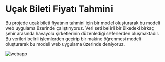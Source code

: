 # Uçak Bileti Fiyatı Tahmini

Bu projede uçak bileti fiyatının tahmini için bir model oluşturarak bu modeli web uygulama üzerinde çalıştırıyoruz. Veri seti belirli bir ülkedeki birkaç şehir arasında havayolu şirketlerinin düzenlediği seferlerden oluşmaktadır. Bu verileri belirli işlemlerden geçirip bir makine öğrenmesi modeli oluşturarak bu modeli web uygulama üzerinde deniyoruz. 


![webapp](https://user-images.githubusercontent.com/73762823/212496908-9e19e848-d93a-4311-b576-f885e781c649.png)
